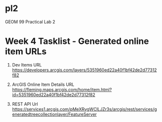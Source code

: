 # pl2
GEOM 99 Practical Lab 2

# Week 4 Tasklist - Generated online item URLs
1. Dev Items URL
https://developers.arcgis.com/layers/5351960ed22a40f1bf42de2d77312f82

2. ArcGIS Online Item Details URL
https://fleming.maps.arcgis.com/home/item.html?id=5351960ed22a40f1bf42de2d77312f82

3. REST API Url
https://services1.arcgis.com/pMeXRvgWClLJZr3s/arcgis/rest/services/generatedtreecollectionlayer/FeatureServer
